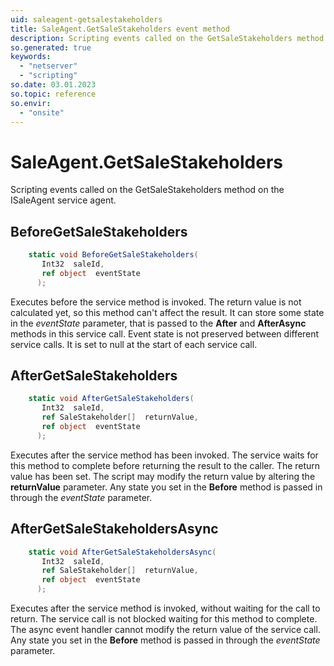 ```yaml
---
uid: saleagent-getsalestakeholders
title: SaleAgent.GetSaleStakeholders event method
description: Scripting events called on the GetSaleStakeholders method on the SaleAgent service agent.
so.generated: true
keywords:
  - "netserver"
  - "scripting"
so.date: 03.01.2023
so.topic: reference
so.envir:
  - "onsite"
---
```

# SaleAgent.GetSaleStakeholders

Scripting events called on the <see cref='M:SuperOffice.CRM.Services.ISaleAgent.GetSaleStakeholders'>GetSaleStakeholders</see> method on the <see cref='ISaleAgent'>ISaleAgent</see>  service agent.

## BeforeGetSaleStakeholders
```cs
    static void BeforeGetSaleStakeholders(
       Int32  saleId,
       ref object  eventState
      );
```
Executes before the service method is invoked.
The return value is not calculated yet, so this method can't affect the result.
It can store some state in the *eventState* parameter, that is passed to the **After** and **AfterAsync** methods in this service call.
Event state is not preserved between different service calls. It is set to null at the start of each service call.
## AfterGetSaleStakeholders
```cs
    static void AfterGetSaleStakeholders(
       Int32  saleId,
       ref SaleStakeholder[]  returnValue,
       ref object  eventState
      );
```
Executes after the service method has been invoked. The service waits for this method to complete before returning the result to the caller.
The return value has been set. The script may modify the return value by altering the **returnValue** parameter.
Any state you set in the **Before** method is passed in through the *eventState* parameter.
## AfterGetSaleStakeholdersAsync
```cs
    static void AfterGetSaleStakeholdersAsync(
       Int32  saleId,
       ref SaleStakeholder[]  returnValue,
       ref object  eventState
      );
```
Executes after the service method is invoked, without waiting for the call to return.
The service call is not blocked waiting for this method to complete.
The async event handler cannot modify the return value of the service call.
Any state you set in the **Before** method is passed in through the *eventState* parameter.

